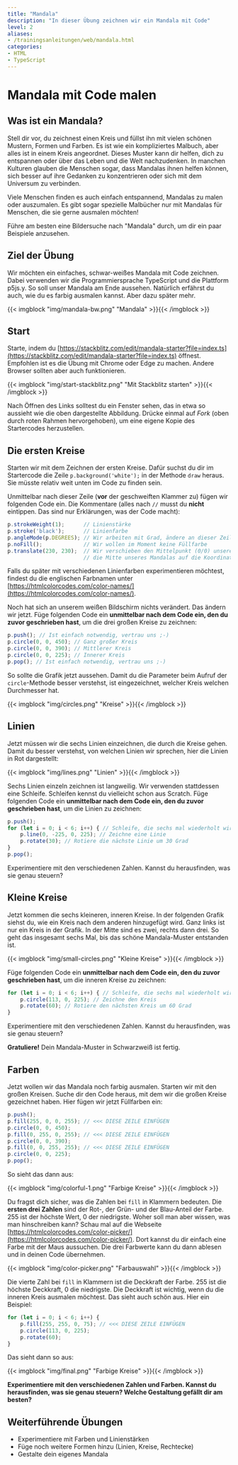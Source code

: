 ```yaml
---
title: "Mandala"
description: "In dieser Übung zeichnen wir ein Mandala mit Code"
level: 2
aliases:
- /trainingsanleitungen/web/mandala.html
categories:
- HTML
- TypeScript
---
```


# Mandala mit Code malen

## Was ist ein Mandala?

Stell dir vor, du zeichnest einen Kreis und füllst ihn mit vielen schönen Mustern, Formen und Farben. Es ist wie ein kompliziertes Malbuch, aber alles ist in einem Kreis angeordnet. Dieses Muster kann dir helfen, dich zu entspannen oder über das Leben und die Welt nachzudenken. In manchen Kulturen glauben die Menschen sogar, dass Mandalas ihnen helfen können, sich besser auf ihre Gedanken zu konzentrieren oder sich mit dem Universum zu verbinden.

Viele Menschen finden es auch einfach entspannend, Mandalas zu malen oder auszumalen. Es gibt sogar spezielle Malbücher nur mit Mandalas für Menschen, die sie gerne ausmalen möchten!

Führe am besten eine Bildersuche nach "Mandala" durch, um dir ein paar Beispiele anzusehen.

## Ziel der Übung

Wir möchten ein einfaches, schwar-weißes Mandala mit Code zeichnen. Dabei verwenden wir die Programmiersprache TypeScript und die Plattform p5js.y. So soll unser Mandala am Ende aussehen. Natürlich erfährst du auch, wie du es farbig ausmalen kannst. Aber dazu später mehr.

{{< imgblock "img/mandala-bw.png" "Mandala" >}}{{< /imgblock >}}

## Start

Starte, indem du [https://stackblitz.com/edit/mandala-starter?file=index.ts](https://stackblitz.com/edit/mandala-starter?file=index.ts) öffnest. Empfohlen ist es die Übung mit Chrome oder Edge zu machen. Andere Browser sollten aber auch funktionieren.

{{< imgblock "img/start-stackblitz.png" "Mit Stackblitz starten" >}}{{< /imgblock >}}

Nach Öffnen des Links solltest du ein Fenster sehen, das in etwa so aussieht wie die oben dargestellte Abbildung. Drücke einmal auf *Fork* (oben durch roten Rahmen hervorgehoben), um eine eigene Kopie des Startercodes herzustellen.

## Die ersten Kreise

Starten wir mit dem Zeichnen der ersten Kreise. Dafür suchst du dir im Startercode die Zeile `p.background('white');` in der Methode `draw` heraus. Sie müsste relativ weit unten im Code zu finden sein.

Unmittelbar nach dieser Zeile (**vor** der geschweiften Klammer zu) fügen wir folgenden Code ein. Die Kommentare (alles nach `//` musst du **nicht** eintippen. Das sind nur Erklärungen, was der Code macht):

```ts
p.strokeWeight(1);      // Linienstärke
p.stroke('black');      // Linienfarbe
p.angleMode(p.DEGREES); // Wir arbeiten mit Grad, ändere an dieser Zeile besser nichts
p.noFill();             // Wir wollen im Moment keine Füllfarbe
p.translate(230, 230);  // Wir verschieben den Mittelpunkt (0/0) unserer Zeichnung in
                        // die Mitte unseres Mandalas auf die Koordinaten 230/230.
```

Falls du später mit verschiedenen Linienfarben experimentieren möchtest, findest du die englischen Farbnamen unter [https://htmlcolorcodes.com/color-names/](https://htmlcolorcodes.com/color-names/).

Noch hat sich an unserem weißen Bildschirm nichts verändert. Das ändern wir jetzt. Füge folgenden Code ein **unmittelbar nach dem Code ein, den du zuvor geschrieben hast**, um die drei großen Kreise zu zeichnen:

```ts
p.push(); // Ist einfach notwendig, vertrau uns ;-)
p.circle(0, 0, 450); // Ganz großer Kreis
p.circle(0, 0, 390); // Mittlerer Kreis
p.circle(0, 0, 225); // Innerer Kreis
p.pop(); // Ist einfach notwendig, vertrau uns ;-)
```

So sollte die Grafik jetzt aussehen. Damit du die Parameter beim Aufruf der `circle`-Methode besser verstehst, ist eingezeichnet, welcher Kreis welchen Durchmesser hat.

{{< imgblock "img/circles.png" "Kreise" >}}{{< /imgblock >}}

## Linien

Jetzt müssen wir die sechs Linien einzeichnen, die durch die Kreise gehen. Damit du besser verstehst, von welchen Linien wir sprechen, hier die Linien in Rot dargestellt:

{{< imgblock "img/lines.png" "Linien" >}}{{< /imgblock >}}

Sechs Linien einzeln zeichnen ist langweilig. Wir verwenden stattdessen eine Schleife. Schleifen kennst du vielleicht schon aus Scratch. Füge folgenden Code ein **unmittelbar nach dem Code ein, den du zuvor geschrieben hast**, um die Linien zu zeichnen:

```ts
p.push();
for (let i = 0; i < 6; i++) { // Schleife, die sechs mal wiederholt wird
    p.line(0, -225, 0, 225); // Zeichne eine Linie
    p.rotate(30); // Rotiere die nächste Linie um 30 Grad
}
p.pop();
```

Experimentiere mit den verschiedenen Zahlen. Kannst du herausfinden, was sie genau steuern?

## Kleine Kreise

Jetzt kommen die sechs kleineren, inneren Kreise. In der folgenden Grafik siehst du, wie ein Kreis nach dem anderen hinzugefügt wird. Ganz links ist nur ein Kreis in der Grafik. In der Mitte sind es zwei, rechts dann drei. So geht das insgesamt sechs Mal, bis das schöne Mandala-Muster entstanden ist.

{{< imgblock "img/small-circles.png" "Kleine Kreise" >}}{{< /imgblock >}}

Füge folgenden Code ein **unmittelbar nach dem Code ein, den du zuvor geschrieben hast**, um die inneren Kreise zu zeichnen:

```ts
for (let i = 0; i < 6; i++) { // Schleife, die sechs mal wiederholt wird
    p.circle(113, 0, 225); // Zeichne den Kreis
    p.rotate(60); // Rotiere den nächsten Kreis um 60 Grad
}
```

Experimentiere mit den verschiedenen Zahlen. Kannst du herausfinden, was sie genau steuern?

**Gratuliere!** Dein Mandala-Muster in Schwarzweiß ist fertig.

## Farben

Jetzt wollen wir das Mandala noch farbig ausmalen. Starten wir mit den großen Kreisen. Suche dir den Code heraus, mit dem wir die großen Kreise gezeichnet haben. Hier fügen wir jetzt Füllfarben ein:

```ts
p.push();
p.fill(255, 0, 0, 255); // <<< DIESE ZEILE EINFÜGEN
p.circle(0, 0, 450);
p.fill(0, 255, 0, 255); // <<< DIESE ZEILE EINFÜGEN
p.circle(0, 0, 390);
p.fill(0, 0, 255, 255); // <<< DIESE ZEILE EINFÜGEN
p.circle(0, 0, 225);
p.pop();
```

So sieht das dann aus:

{{< imgblock "img/colorful-1.png" "Farbige Kreise" >}}{{< /imgblock >}}

Du fragst dich sicher, was die Zahlen bei `fill` in Klammern bedeuten. Die **ersten drei Zahlen** sind der Rot-, der Grün- und der Blau-Anteil der Farbe. 255 ist der höchste Wert, 0 der niedrigste. Woher soll man aber wissen, was man hinschreiben kann? Schau mal auf die Webseite [https://htmlcolorcodes.com/color-picker/](https://htmlcolorcodes.com/color-picker/). Dort kannst du dir einfach eine Farbe mit der Maus aussuchen. Die drei Farbwerte kann du dann ablesen und in deinen Code übernehmen.

{{< imgblock "img/color-picker.png" "Farbauswahl" >}}{{< /imgblock >}}

Die vierte Zahl bei `fill` in Klammern ist die Deckkraft der Farbe. 255 ist die höchste Deckkraft, 0 die niedrigste. Die Deckkraft ist wichtig, wenn du die inneren Kreis ausmalen möchtest. Das sieht auch schön aus. Hier ein Beispiel:

```ts
for (let i = 0; i < 6; i++) {
    p.fill(255, 255, 0, 75); // <<< DIESE ZEILE EINFÜGEN
    p.circle(113, 0, 225);
    p.rotate(60);
}
```

Das sieht dann so aus:
    
{{< imgblock "img/final.png" "Farbige Kreise" >}}{{< /imgblock >}}

**Experimentiere mit den verschiedenen Zahlen und Farben. Kannst du herausfinden, was sie genau steuern? Welche Gestaltung gefällt dir am besten?**

## Weiterführende Übungen

* Experimentiere mit Farben und Linienstärken
* Füge noch weitere Formen hinzu (Linien, Kreise, Rechtecke)
* Gestalte dein eigenes Mandala
